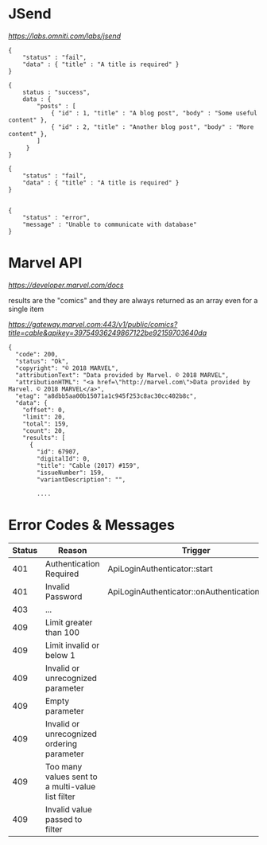 
# JSend

*https://labs.omniti.com/labs/jsend*

```
{
    "status" : "fail",
    "data" : { "title" : "A title is required" }
}

{
    status : "success",
    data : {
        "posts" : [
            { "id" : 1, "title" : "A blog post", "body" : "Some useful content" },
            { "id" : 2, "title" : "Another blog post", "body" : "More content" },
        ]
     }
}

{
    "status" : "fail",
    "data" : { "title" : "A title is required" }
}


{
    "status" : "error",
    "message" : "Unable to communicate with database"
}
```

# Marvel API

*https://developer.marvel.com/docs*

results are the "comics" and they are always returned as an array even for a single item

*https://gateway.marvel.com:443/v1/public/comics?title=cable&apikey=39754936249867122be92159703640da*

```
{
  "code": 200,
  "status": "Ok",
  "copyright": "© 2018 MARVEL",
  "attributionText": "Data provided by Marvel. © 2018 MARVEL",
  "attributionHTML": "<a href=\"http://marvel.com\">Data provided by Marvel. © 2018 MARVEL</a>",
  "etag": "a8dbb5aa00b15071a1c945f253c8ac30cc402b8c",
  "data": {
    "offset": 0,
    "limit": 20,
    "total": 159,
    "count": 20,
    "results": [
      {
        "id": 67907,
        "digitalId": 0,
        "title": "Cable (2017) #159",
        "issueNumber": 159,
        "variantDescription": "",
        
        ....
 ```
 
# Error Codes & Messages
 
Status | Reason | Trigger
------------ | ------------- | -------------
401 | Authentication Required | ApiLoginAuthenticator::start
401 | Invalid Password | ApiLoginAuthenticator::onAuthenticationFailure
403 | ... | 
409 | Limit greater than 100
409 | Limit invalid or below 1
409 | Invalid or unrecognized parameter
409 | Empty parameter
409 | Invalid or unrecognized ordering parameter
409 | Too many values sent to a multi-value list filter
409 | Invalid value passed to filter
